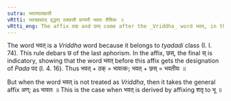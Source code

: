 ```yaml
---
sutra: भवतष्ठक्छसौ
vRtti: भवच्छब्दाद् वृद्धात् ठक्छसौ प्रत्ययौ भवतः शैषिकः ॥
vRtti_eng: The affix ठक् and छस् come after the _Vriddha_ word भवत्, in the remaining senses.
---
```

The word भवत् is a _Vriddha_ word because it belongs to _tyadadi_ class (I. I. 74). This rule debars छ of the last aphorism. In the affix, छस्, the final स् is indicatory, showing that the word भवत् before this affix gets the designation of _Pada_ पद (I. 4. 16). Thus भवत् + ठक् = भावत्कः;  भवत् + छस् = भवतीयः ॥

But when the word भवत् is not treated as _Vriddha_, then it takes the general affix अण्; as भावतः ॥ This is the case when भवत् is derived by affixing शतृ to भू ॥
